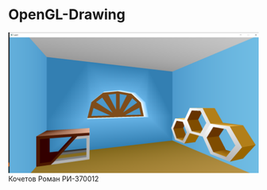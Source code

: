 # OpenGL-Drawing
![Image alt](https://github.com/LivingLeafFromTagil/OpenGL-Drawing/raw/master/lab1.png)
Кочетов Роман РИ-370012
